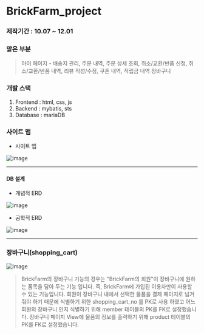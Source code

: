 # BrickFarm_project 

### 제작기간 : 10.07 ~ 12.01 
### 맡은 부분 
  > 마이 페이지 - 배송지 관리, 주문 내역, 주문 상세 조회, 취소/교환/반품 신청, 취소/교환/반품 내역, 리뷰 작성/수정, 쿠폰 내역, 적립금 내역
  > 장바구니
### 개발 스택 
1. Frontend : html, css, js
2. Backend : mybatis, sts
3. Database : mariaDB

### 사이트 맵 
  - 사이트 맵

![image](https://github.com/parksangjin94/BrickFarm/assets/89382405/19ef346c-7ea1-4970-900e-a3ecb7afaf5d)

---
#### DB 설계 
   - 개념적 ERD
     
 ![image](https://github.com/parksangjin94/BrickFarm/assets/89382405/0dd21414-74a8-441f-9b4c-7593250a0e89)


   - 공학적 ERD
     
 ![image](https://github.com/parksangjin94/BrickFarm/assets/89382405/0b41a920-7057-426e-a240-b59da79e3202)




---

### 장바구니(shopping_cart)

![image](https://github.com/parksangjin94/BrickFarm/assets/89382405/c9a6e23f-5553-4ca6-86e8-d0c154fba0f7)

> BrickFarm의 장바구니 기능의 경우는 "BrickFarm의 회원"이 장바구니에 원하는 품목을 담아 두는 기능 입니다.
> 즉, BrickFarm에 가입된 이용자만이 사용할 수 있는 기능입니다.
> 회원이 장바구니 내에서 선택한 물품을 결제 페이지로 넘겨줘야 하기 때문에 식별하기 위한 shopping_cart_no 를 PK로 사용 하였고
> 어느 회원의 장바구니 인지 식별하기 위해 member 테이블의 PK를 FK로 설정했습니다.
> 장바구니 페이지 View에 물품의 정보를 출력하기 위해 product 테이블의 PK를 FK로 설정했습니다. 

